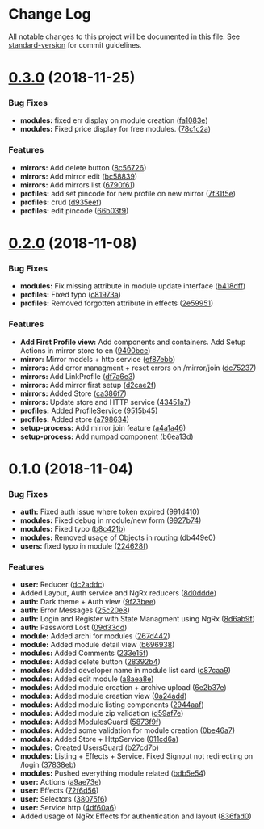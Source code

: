 # Change Log

All notable changes to this project will be documented in this file. See [standard-version](https://github.com/conventional-changelog/standard-version) for commit guidelines.

<a name="0.3.0"></a>
# [0.3.0](https://github.com/UReflect/web/compare/v0.2.0...v0.3.0) (2018-11-25)


### Bug Fixes

* **modules:** fixed err display on module creation ([fa1083e](https://github.com/UReflect/web/commit/fa1083e))
* **modules:** Fixed price display for free modules. ([78c1c2a](https://github.com/UReflect/web/commit/78c1c2a))


### Features

* **mirrors:** Add delete button ([8c56726](https://github.com/UReflect/web/commit/8c56726))
* **mirrors:** Add mirror edit ([bc58839](https://github.com/UReflect/web/commit/bc58839))
* **mirrors:** Add mirrors list ([6790f61](https://github.com/UReflect/web/commit/6790f61))
* **profiles:** add set pincode for new profile on new mirror ([7f31f5e](https://github.com/UReflect/web/commit/7f31f5e))
* **profiles:** crud ([d935eef](https://github.com/UReflect/web/commit/d935eef))
* **profiles:** edit pincode ([66b03f9](https://github.com/UReflect/web/commit/66b03f9))



<a name="0.2.0"></a>
# [0.2.0](https://github.com/UReflect/web/compare/v0.1.0...v0.2.0) (2018-11-08)


### Bug Fixes

* **modules:** Fix missing attribute in module update interface ([b418dff](https://github.com/UReflect/web/commit/b418dff))
* **profiles:** Fixed typo ([c81973a](https://github.com/UReflect/web/commit/c81973a))
* **profiles:** Removed forgotten attribute in effects ([2e59951](https://github.com/UReflect/web/commit/2e59951))


### Features

* **Add First Profile view:** Add components and containers. Add Setup Actions in mirror store to en ([9490bce](https://github.com/UReflect/web/commit/9490bce))
* **mirror:** Mirror models + http service ([ef87ebb](https://github.com/UReflect/web/commit/ef87ebb))
* **mirrors:** Add error managment + reset errors on /mirror/join ([dc75237](https://github.com/UReflect/web/commit/dc75237))
* **mirrors:** Add LinkProfile ([df7a6e3](https://github.com/UReflect/web/commit/df7a6e3))
* **mirrors:** Add mirror first setup ([d2cae2f](https://github.com/UReflect/web/commit/d2cae2f))
* **mirrors:** Added Store ([ca386f7](https://github.com/UReflect/web/commit/ca386f7))
* **mirrors:** Update store and HTTP service ([43451a7](https://github.com/UReflect/web/commit/43451a7))
* **profiles:** Added ProfileService ([9515b45](https://github.com/UReflect/web/commit/9515b45))
* **profiles:** Added store ([a798634](https://github.com/UReflect/web/commit/a798634))
* **setup-process:** Add mirror join feature ([a4a1a46](https://github.com/UReflect/web/commit/a4a1a46))
* **setup-process:** Add numpad component ([b6ea13d](https://github.com/UReflect/web/commit/b6ea13d))



<a name="0.1.0"></a>
# 0.1.0 (2018-11-04)


### Bug Fixes

* **auth:** Fixed auth issue where token expired ([991d410](https://github.com/UReflect/web/commit/991d410))
* **modules:** Fixed debug in module/new form ([9927b74](https://github.com/UReflect/web/commit/9927b74))
* **modules:** Fixed typo ([b8c421b](https://github.com/UReflect/web/commit/b8c421b))
* **modules:** Removed usage of Objects in routing ([db449e0](https://github.com/UReflect/web/commit/db449e0))
* **users:** fixed typo in module ([224628f](https://github.com/UReflect/web/commit/224628f))


### Features

* **user:** Reducer ([dc2addc](https://github.com/UReflect/web/commit/dc2addc))
* Added Layout, Auth service and NgRx reducers ([8d0ddde](https://github.com/UReflect/web/commit/8d0ddde))
* **auth:** Dark theme + Auth view ([9f23bee](https://github.com/UReflect/web/commit/9f23bee))
* **auth:** Error Messages ([25c20e8](https://github.com/UReflect/web/commit/25c20e8))
* **auth:** Login and Register with State Managment using NgRx ([8d6ab9f](https://github.com/UReflect/web/commit/8d6ab9f))
* **auth:** Password Lost ([09d33dd](https://github.com/UReflect/web/commit/09d33dd))
* **module:** Added archi for modules ([267d442](https://github.com/UReflect/web/commit/267d442))
* **module:** Added module detail view ([b696938](https://github.com/UReflect/web/commit/b696938))
* **modules:** Added Comments ([233e15f](https://github.com/UReflect/web/commit/233e15f))
* **modules:** Added delete button ([28392b4](https://github.com/UReflect/web/commit/28392b4))
* **modules:** Added developer name in module list card ([c87caa9](https://github.com/UReflect/web/commit/c87caa9))
* **modules:** Added edit module ([a8aea8e](https://github.com/UReflect/web/commit/a8aea8e))
* **modules:** Added module creation + archive upload ([6e2b37e](https://github.com/UReflect/web/commit/6e2b37e))
* **modules:** Added module creation view ([0a24add](https://github.com/UReflect/web/commit/0a24add))
* **modules:** Added module listing components ([2944aaf](https://github.com/UReflect/web/commit/2944aaf))
* **modules:** Added module zip validation ([d59af7e](https://github.com/UReflect/web/commit/d59af7e))
* **modules:** Added ModulesGuard ([5873f9f](https://github.com/UReflect/web/commit/5873f9f))
* **modules:** Added some validation for module creation ([0be46a7](https://github.com/UReflect/web/commit/0be46a7))
* **modules:** Added Store + HttpService ([011cd6a](https://github.com/UReflect/web/commit/011cd6a))
* **modules:** Created UsersGuard ([b27cd7b](https://github.com/UReflect/web/commit/b27cd7b))
* **modules:** Listing + Effects + Service. Fixed Signout not redirecting on /login ([37838eb](https://github.com/UReflect/web/commit/37838eb))
* **modules:** Pushed everything module related ([bdb5e54](https://github.com/UReflect/web/commit/bdb5e54))
* **user:** Actions ([a9ae73e](https://github.com/UReflect/web/commit/a9ae73e))
* **user:** Effects ([72f6d56](https://github.com/UReflect/web/commit/72f6d56))
* **user:** Selectors ([38075f6](https://github.com/UReflect/web/commit/38075f6))
* **user:** Service http ([4df60a6](https://github.com/UReflect/web/commit/4df60a6))
* Added usage of NgRx Effects for authentication and layout ([836fad0](https://github.com/UReflect/web/commit/836fad0))
